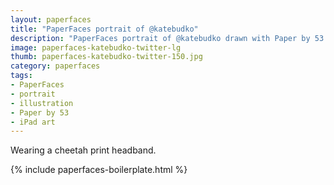 ```yaml
---
layout: paperfaces
title: "PaperFaces portrait of @katebudko"
description: "PaperFaces portrait of @katebudko drawn with Paper by 53 on an iPad."
image: paperfaces-katebudko-twitter-lg
thumb: paperfaces-katebudko-twitter-150.jpg
category: paperfaces
tags: 
- PaperFaces
- portrait
- illustration
- Paper by 53
- iPad art
---
```


Wearing a cheetah print headband.

{% include paperfaces-boilerplate.html %}